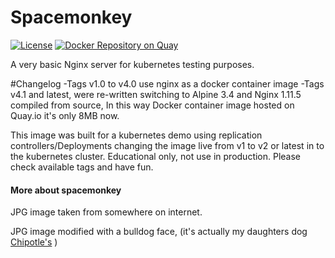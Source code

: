 # Spacemonkey
[![License](https://img.shields.io/badge/License-Apache%202.0-blue.svg)](https://opensource.org/licenses/Apache-2.0)
[![Docker Repository on Quay](https://quay.io/repository/yazpik/spacemonkey/status "Docker Repository on Quay")](https://quay.io/repository/yazpik/spacemonkey)

A very basic Nginx server for kubernetes testing purposes.

#Changelog
-Tags v1.0 to v4.0 use nginx as a docker container image
-Tags v4.1 and latest, were re-written switching to Alpine 3.4 and Nginx 1.11.5 compiled from source, In this way Docker container image hosted on Quay.io it's only 8MB now.

This image was built for a kubernetes demo using replication controllers/Deployments changing the image live from v1 to v2 or latest in to the kubernetes cluster.
Educational only, not use in production.
Please check available tags and have fun.







#### More about spacemonkey
JPG image taken from somewhere on internet.

JPG image modified with a bulldog face, (it's actually my daughters dog [Chipotle's](https://cloud.githubusercontent.com/assets/7389339/20229080/33200188-a81a-11e6-9d8d-391eb7db0095.jpg)  )




